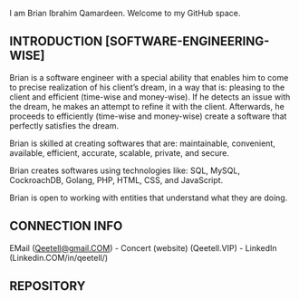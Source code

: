 I am Brian Ibrahim Qamardeen. Welcome to my GitHub space.

INTRODUCTION [SOFTWARE-ENGINEERING-WISE]
------------------------------------
Brian is a software engineer with a special ability that enables him to come to precise
realization of his client’s dream, in a way that is: pleasing to the client and
efficient (time-wise and money-wise). If he detects an issue with the dream, he makes
an attempt to refine it with the client. Afterwards, he proceeds to efficiently
(time-wise and money-wise) create a software that perfectly satisfies the dream.

Brian is skilled at creating softwares that are: maintainable, convenient, available,
efficient, accurate, scalable, private, and secure.

Brian creates softwares using technologies like: SQL, MySQL, CockroachDB, Golang, PHP,
HTML, CSS, and JavaScript.

Brian is open to working with entities that understand what they are doing.

CONNECTION INFO
---------------
EMail (Qeetell@gmail.COM) - Concert (website) (Qeetell.VIP) - LinkedIn
(Linkedin.COM/in/qeetell/)

REPOSITORY
----------

